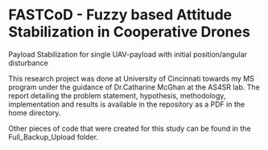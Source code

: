 # FASTCoD - Fuzzy based Attitude Stabilization in Cooperative Drones

Payload Stabilization for single UAV-payload with initial position/angular disturbance

This research project was done at University of Cincinnati towards my MS program under the guidance of Dr.Catharine McGhan at the AS4SR lab. The report detailing the problem statement, hypothesis, methodology, implementation and results is available in the repository as a PDF in the home directory.

Other pieces of code that were created for this study can be found in the Full_Backup_Upload folder.

